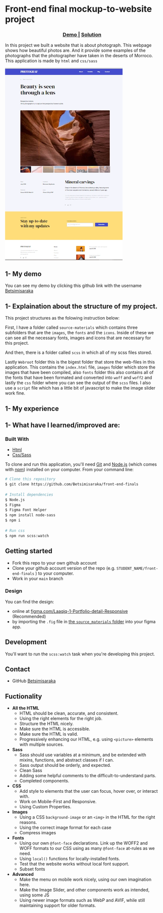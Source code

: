 # Front-end final mockup-to-website project

<div align="center">
  <h3>
    <a href="https://github.com/Betsimisaraka/front-end-finals">
      Demo
    </a>
    <span> | </span>
    <a href="https://betsimisaraka.github.io/front-end-finals/">
      Solution
    </a>
  </h3>
</div>

In this project we built a website that is about photograph. This webpage shows how beautiful photos are. And it provide some examples of the photographs that the photographer have taken in the deserts of Morroco. This application is made by `html` and `css/sass`

![MY photograph](./webroot/images/photograph-page.webp)

## 1- My demo

You can see my demo by clicking this github link with the username [Betsimisaraka](https://github.com/Betsimisaraka/front-end-assessment)

## 1- Explaination about the structure of my project.
This project structures as the folowing instruction below:

First, I have a folder called `source-materials` which contains three subfolders that are the `images`, the `fonts` and the `icons`. Inside of these we can see all the necessary fonts, images and icons that are necessary for this project.

And then, there is a folder called `scss` in which all of my scss files stored.

Lastly `Webroot` folder this is the bigest folder that store the web-files in this application. This contains the `index.html` file, `images` folder which store the images that have been compiled, also `fonts` folder this also contains all of the fonts that have been formated and converted into `woff` and `woff2` and lastly the `css` folder where you can see the output of the `scss` files. I also use a `script` file which has a little bit of javascript to make the image slider work fine.

## 1- My experience

## 1- What have I learned/improved are:

### Built With

-   [Html](https://html.org/)
-   [Css/Sass](https://css.org)


To clone and run this application, you'll need [Git](https://git-scm.com) and [Node.js](https://nodejs.org/en/download/) (which comes with [npm](http://npmjs.com)) installed on your computer. From your command line:

```bash
# Clone this repository
$ git clone https://github.com/Betsimisaraka/front-end-finals

# Install dependencies
$ Node.js
$ Figma
$ Figma Font Helper
$ npm install node-sass
$ npm i

# Run css
$ npm run scss:watch
```

## Getting started

- Fork this repo to your own github account
- Clone your github account version of the repo (e.g. `STUDENT_NAME/front-end-finals` ) to your computer.
- Work in your `main` branch

### Design

You can find the design:

- online at [figma.com/Laaqiq-1-Portfolio-detail-Responsive](https://www.figma.com/file/VgF87mULloYb7HZ1EMCRzU/Laaqiq-1-Portfolio-detail-Responsive?node-id=0%3A1) (Recommended)
- by importing the `.fig` file in [the `source_materials` folder](./source_materials/) into your figma app.

## Development

You'll want to run the `scss:watch` task when you're developing this project.

## Contact

-  GitHub [Betsimisaraka](https://github.com/Betsimisaraka)

## Fuctionality

- **All the HTML**
  - HTML should be clean, accurate, and consistent.
  - Using the right elements for the right job.
  - Structure the HTML nicely.
  - Make sure the HTML is accessible.
  - Make sure the HTML is valid.
  - Progressively enhancing our HTML, e.g. using `<picture>` elements with multiple sources.
- **Sass**
  - Sass should use variables at a minimum, and be extended with mixins, functions, and abstract classes if I can.
  - Sass output should be orderly, and expected.
  - Clean Sass
  - Adding some helpful comments to the difficult-to-understand parts.
  - Completed components.
- **CSS**
  - Add style to elements that the user can focus, hover over, or interact with.
  - Work on Mobile-First and Responsive.
  - Using Custom Properties.
- **Images**
  - Using a CSS `background-image` or an `<img>` in the HTML for the right reasons.
  - Using the correct image format for each case
  - Compress images
- **Fonts**
  - Using our own `@font-face` declarations. Link up the WOFF2 and WOFF formats to our CSS using as many `@font-face` at-rules as we need.
  - Using `local()` functions for locally-installed fonts.
  - Test that the website works without local font support.
  - Subset fonts
- **Advanced**
  - Make the menu on mobile work nicely, using our own imagination here.
  - Make the Image Slider, and other components work as intended, using some JS
  - Using newer image formats such as WebP and AVIF, while still maintaining support for older formats.